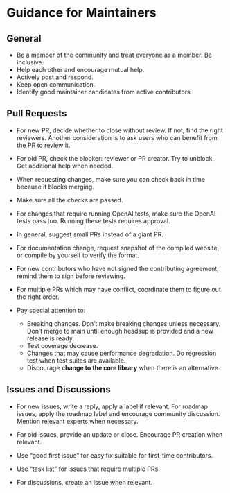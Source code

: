 # Guidance for Maintainers

## General

- Be a member of the community and treat everyone as a member. Be inclusive.
- Help each other and encourage mutual help.
- Actively post and respond.
- Keep open communication.
- Identify good maintainer candidates from active contributors.

## Pull Requests

- For new PR, decide whether to close without review. If not, find the right reviewers. Another consideration is to ask users who can benefit from the PR to review it.

- For old PR, check the blocker: reviewer or PR creator. Try to unblock. Get additional help when needed.
- When requesting changes, make sure you can check back in time because it blocks merging.
- Make sure all the checks are passed.
- For changes that require running OpenAI tests, make sure the OpenAI tests pass too. Running these tests requires approval.
- In general, suggest small PRs instead of a giant PR.
- For documentation change, request snapshot of the compiled website, or compile by yourself to verify the format.
- For new contributors who have not signed the contributing agreement, remind them to sign before reviewing.
- For multiple PRs which may have conflict, coordinate them to figure out the right order.
- Pay special attention to:
  - Breaking changes. Don’t make breaking changes unless necessary. Don’t merge to main until enough headsup is provided and a new release is ready.
  - Test coverage decrease.
  - Changes that may cause performance degradation. Do regression test when test suites are available.
  - Discourage **change to the core library** when there is an alternative.

## Issues and Discussions

- For new issues, write a reply, apply a label if relevant. For roadmap issues, apply the roadmap label and encourage community discussion. Mention relevant experts when necessary.

- For old issues, provide an update or close. Encourage PR creation when relevant.
- Use “good first issue” for easy fix suitable for first-time contributors.
- Use “task list” for issues that require multiple PRs.
- For discussions, create an issue when relevant.
